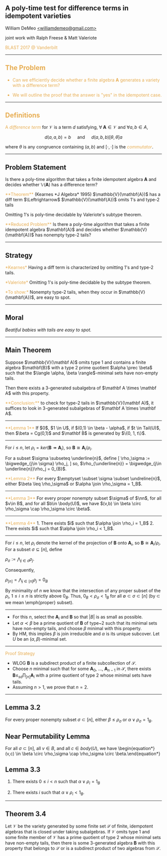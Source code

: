 ## A poly-time test for difference terms in idempotent varieties

William DeMeo [&lt;williamdemeo@gmail.com&gt;](mailto:williamdemeo@gmail.com)  

joint work with Ralph Freese & Matt Valeriote  

<a style="color:#e7ad52">BLAST 2017 @ Vanderbilt<a style="color:#e7ad52">

---

## The Problem

- Can we efficiently decide whether a finite algebra $\mathbf{A}$ generates a variety with a difference term? <!-- .element: class="fragment" -->

- We will outline the proof that the answer is "yes" in the idempotent case. <!-- .element: class="fragment" -->

---

## Definitions

A <a style="color:#e7ad52"><i>difference term</i></a> for $\mathcal{V}$ is a term $d$ satisfying, $\forall \; \mathbf A \in \mathcal V$ and $\forall a, b \in A$, 

$$d(a,a,b) = b \quad \text{ and } \quad
d(a,b,b) \mathrel{[\theta, \theta]} a$$

where $\theta$ is any congruence containing $(a,b)$ and $[\cdot, \cdot]$ is the <a style="color:#e7ad52"><i>commutator</i></a>.

---

## Problem Statement

Is there a poly-time algorithm that takes a finite
idempotent algebra $\mathbf{A}$ and decides 
whether $\mathbb{V}(\mathbf{A})$ has a difference term?

<div class="fragment" align="left"><a style="color:#e7ad52">**Theorem**</a> (Kearnes *J Algebra* 1995)   
$\mathbb{V}(\mathbf{A})$ has a diff term
$\Leftrightarrow$  $\mathbb{V}(\mathbf{A})$ omits 1's and type-2 tails
</div>

<p class="fragment" align="left">
Omitting 1's is poly-time decidable by Valeriote's subtype theorem.
</p>

<p class="fragment" align="left">
<a style="color:#e7ad52">**Reduced Problem**</a>   
Is there a poly-time algorithm that takes a finite 
idempotent algebra $\mathbf{A}$ and decides whether 
$\mathbb{V}(\mathbf{A})$ has nonempty type-2 tails?
</p>

---

## Strategy

<p class="fragment" align="left">
<a style="color:#e7ad52">*Kearnes*</a>   
Having a diff term is characterized by omitting 1's and type-2 tails.
</p>

<p class="fragment" align="left">
<a style="color:#e7ad52">*Valeriote*</a>   
Omitting 1's is poly-time decidable by the subtype theorem.
</p>

<p class="fragment" align="left">
<a style="color:#e7ad52">*To show:*</a>   
Nonempty type-2 tails, when they occur in $\mathbb{V}(\mathbf{A})$, 
are easy to spot.

---

## Moral

*Beatiful babies with tails are easy to spot.*

---

## Main Theorem

<p class="fragment" align="left">
Suppose $\mathbb{V}(\mathbf A)$ omits type 1 and contains a finite algebra $\mathbf{B}$ with a type 2 prime quotient $\alpha \prec \beta$ such that the $\langle \alpha, \beta \rangle$-minimal sets have non-empty tails.
</p>

<p class="fragment" align="left">
Then there exists a 3-generated subalgebra of $\mathbf A \times \mathbf A$
with this property. </p>
  
<p class="fragment" align="left">
<a style="color:#e7ad52">**Conclusion:**</a> 
to check for type-2 tails in $\mathbb{V}(\mathbf A)$, it suffices to look in 3-generated subalgebras of $\mathbf A \times \mathbf A$.
</p>

---

<div class="fragment" align="left">
<a style="color:#e7ad52">**Lemma 1**</a>
If $0$, $1 \in U$, if $(0,1) \in \beta - \alpha$, if
$t \in Tail(U)$, then $\beta = Cg(0,1)$ and $\mathbf B$ is generated by $\{0, 1, t\}$.
</div>


---

For $i \leq n$, let $\rho_i = ker (\mathbf B \twoheadrightarrow \mathbf A_i)$, so $\mathbf B \cong \mathbf{A}_i/\rho_i$.

For a subset $\sigma \subseteq \underline{n}$, define
\[
\rho_\sigma := \bigwedge_{j\in \sigma} \rho_j,
\]
so, $\rho_{\underline{n}} = \bigwedge_{j\in \underline{n}}\rho_j = 0_{B}$.


<div class="fragment" align="left">
<a style="color:#e7ad52">**Lemma 2**</a>  
For every $\emptyset \subset \sigma \subset \undreline{n}$,
  either $\beta \leq \rho_\sigma$ or $\alpha \join \rho_\sigma = 1_B$.
</div>


---

<div class="fragment" align="left">
<a style="color:#e7ad52">**Lemma 3**</a>  
  For every proper nonempty subset $\sigma$ of $\nn$,
  for all $v\in B$, and for all $b\in \body(U)$, we have
  $(v,b) \in \beta \circ \rho_\sigma \cap \rho_\sigma \circ \beta$.
</div>

---

<div class="fragment" align="left">
<a style="color:#e7ad52">**Lemma 4**</a>  
  1. There exists $i$ such that $\alpha \join \rho_i = 1_B$
  2. There exists $i$ such that $\alpha \join \rho_i < 1_B$.
</div>

---


For $i \leq n$, let $\rho_i$ 
denote the kernel of the projection of $\mathbf{B}$ onto $\mathbf{A}_i$,
so $\mathbf{B} \cong \mathbf{A}_i/\rho_i$.
For a subset $\sigma \subseteq [n]$, define

$\rho_\sigma := \bigwedge_{j\in \sigma} \rho_j.$

Consequently,

$\rho_{[n]} = \bigwedge_{j\in [n]}\rho_j = 0_{B}$

By minimality of $n$ we know that the intersection of any  proper subset of the $\rho_i$, $1 \leq i \leq n$ is strictly above $0_B$.  Thus, $0_B < \rho_\sigma < 1_B$ for all $\emptyset \subset \sigma\subset [n]$
(by $\subset$ we mean \emph{proper} subset).

---

- For this $n$, select the $\mathbf{A}_i$ and $\mathbf{B}$ so that $|B|$ is as small as possible. <!-- .element: class="fragment" -->
- Let $\alpha \prec \beta$ be a prime quotient of $\mathbf{B}$ of type~2 such that its minimal sets have non-empty tails, and choose $\beta$ minimal with this property. <!-- .element: class="fragment" -->
- By HM, this implies $\beta$ is join irreducible and $\alpha$ is its unique subcover. Let $U$ be an $(\alpha, \beta)$-minimal set. <!-- .element: class="fragment" -->

---

<div class="fragment" align="left">
<a style="color:#e7ad52">Proof Strategy</a>
</div>

- WLOG $\mathbf{B}$ is a subdirect product of a finite subcollection of $\mathcal S$. <!-- .element: class="fragment" -->
- Choose $n$ minimal such that for some $\mathbf{A}_0$, $\dots$, $\mathbf{A}_{n-1}$ in $\mathcal S$, there exists $\mathbf{B} \leq_{sd} \prod_{[n]} \mathbf{A}_i$ with a prime quotient of type 2 whose minimal sets have tails. <!-- .element: class="fragment" -->
- Assuming $n > 1$, we prove that $n = 2$. <!-- .element: class="fragment" -->

---

## Lemma 3.2
  For every proper nonempty subset $\sigma \subset [n]$,
  either $\beta \leq \rho_\sigma$ or $\alpha \vee \rho_\sigma = 1_B$.

## Near Permutability Lemma

For all $\sigma \subset [n]$, all $v\in B$, and all $c\in body(U)$, we have
\begin{equation*}(v,c) \in \beta \circ \rho_\sigma \cap \rho_\sigma \circ \beta.\end{equation*}

## Lemma 3.3

1. There exists $0 \leq i < n$ such that $\alpha \vee \rho_i = 1_B$

2. There exists $i$ such that $\alpha \vee \rho_i < 1_B$.

---

## Theorem 3.4

Let $\mathcal V$ be the variety generated by some finite set $\mathcal S$ of finite,
idempotent algebras that is closed under taking subalgebras. If $\mathcal V$
omits type 1 and some finite member of $\mathcal V$ has a prime quotient 
of type 2 whose minimal sets have non-empty tails, then there is some
3-generated algebra $\mathbf{B}$ with this property that belongs to $\mathcal S$ or 
is a subdirect product of two algebras from $\mathcal S$. 
